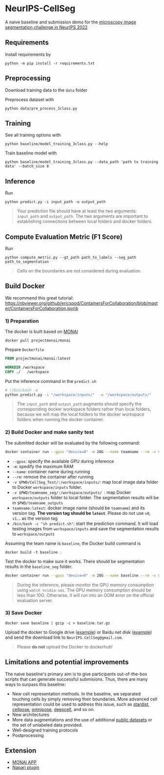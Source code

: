 # NeurIPS-CellSeg

A naive baseline and submission demo for the [microscopy image segmentation challenge in NeurIPS 2022](https://neurips22-cellseg.grand-challenge.org/)

## Requirements

Install requirements by

```shell
python -m pip install -r requirements.txt
```

## Preprocessing

Download training data to the `data` folder

Preprocess dataset with

```shell
python data/pre_process_3class.py
```

## Training

See all training options with

```shell
python baseline/model_training_3class.py --help
```

Train baseline model with

```shell
python baseline/model_training_3class.py --data_path 'path to training data' --batch_size 8
```

## Inference

Run

```shell
python predict.py -i input_path -o output_path
```

> Your prediction file should have at least the two arguments: `input_path` and `output_path`. The two arguments are important to establishing connections between local folders and docker folders.

## Compute Evaluation Metric (F1 Score)

Run

```shell
python compute_metric.py --gt_path path_to_labels --seg_path path_to_segmentation
```

> Cells on the boundaries are not considered during evaluation.



## Build Docker

We recommend this great tutorial: https://nbviewer.org/github/ericspod/ContainersForCollaboration/blob/master/ContainersForCollaboration.ipynb

### 1) Preparation

The docker is built based on [MONAI](https://hub.docker.com/r/projectmonai/monai)

```shell
docker pull projectmonai/monai
```

Prepare `Dockerfile`

```dockerfile
FROM projectmonai/monai:latest

WORKDIR /workspace
COPY ./   /workspace
```

Put the inference command in the `predict.sh`

```bash
# !/bin/bash -e
python predict.py -i "/workspace/inputs/"  -o "/workspace/outputs/"
```

> The `input_path` and `output_path` augments should specify the corresponding docker workspace folders rather than local folders, because we will map the local folders to the docker workspace folders when running the docker container.

### 2) Build Docker and make sanity test

The submitted docker will be evaluated by the following command:

```bash
docker container run --gpus "device=0" -m 28G --name teamname --rm -v $PWD/CellSeg_Test/:/workspace/inputs/ -v $PWD/teamname_seg/:/workspace/outputs/ teamname:latest /bin/bash -c "sh predict.sh"
```

- `--gpus`: specify the available GPU during inference
- `-m`: spedify the maximum RAM
- `--name`: container name during running
- `--rm`: remove the container after running
- `-v $PWD/CellSeg_Test/:/workspace/inputs/`: map local image data folder to Docker `workspace/inputs` folder.
- `-v $PWD/teamname_seg/:/workspace/outputs/ `: map Docker `workspace/outputs` folder to local folder. The segmentation results will be in `$PWD/teamname_outputs`
- `teamname:latest`: docker image name (should be `teamname`) and its version tag. **The version tag should be `latest`**. Please do not use `v0`, `v1`... as the version tag
- `/bin/bash -c "sh predict.sh"`: start the prediction command. It will load testing images from `workspace/inputs` and save the segmentation results to `workspace/outputs`

Assuming the team name is `baseline`, the Docker build command is

```shell
docker build -t baseline . 
```

Test the docker to make sure it works. There should be segmentation results in the `baseline_seg` folder.

```bash
docker container run --gpus "device=0" -m 28G --name baseline --rm -v $PWD/TuningSet/:/workspace/inputs/ -v $PWD/baseline_seg/:/workspace/outputs/ baseline:latest /bin/bash -c "sh predict.sh"
```

> During the inference, please monitor the GPU memory consumption using `watch nvidia-smi`. The GPU memory consumption should be less than 10G. Otherwise, it will run into an OOM error on the official evaluation server. 

### 3) Save Docker

```shell
docker save baseline | gzip -c > baseline.tar.gz
```

Upload the docker to Google drive ([example](https://drive.google.com/file/d/1CQRP6yvv9le7m8k7PI_CR6iZAo4vVTt8/view?usp=sharing)) or Baidu net disk ([example]()) and send the download link to `NeurIPS.CellSeg@gmail.com`.

> Please **do not** upload the Docker to dockerhub!

## Limitations and potential improvements

The naive baseline's primary aim is to give participants out-of-the-box scripts that can generate successful submisions. Thus, there are many ways to surpass this baseline:

- New cell representation methods. In the baseline, we separated touching cells by simply removing their boundaries. More advanced cell representation could be used to address this issue, such as [stardist](https://github.com/stardist/stardist), [cellpose](https://github.com/MouseLand/cellpose), [omnipose](https://github.com/kevinjohncutler/omnipose), [deepcell](https://github.com/vanvalenlab/deepcell-tf), and so on.
- New architectures
- More data augmentations and the use of additional [public datasets](https://grand-challenge.org/forums/forum/weakly-supervised-cell-segmentation-in-multi-modality-microscopy-673/topic/official-external-datasets-thread-720/) or the set of unlabeled data provided.
- Well-designed training protocols
- Postprocessing

## Extension

- [MONAI APP](https://git.linhan.ml/linhandev/monai-app)
- [Napari plugin](https://github.com/YaoZhang93/napari-cellseg)

